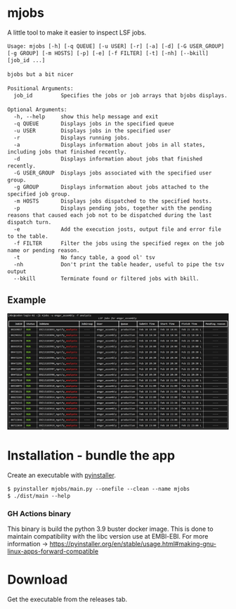 # mjobs

A little tool to make it easier to inspect LSF jobs.

```shell
Usage: mjobs [-h] [-q QUEUE] [-u USER] [-r] [-a] [-d] [-G USER_GROUP] [-g GROUP] [-m HOSTS] [-p] [-e] [-f FILTER] [-t] [-nh] [--bkill] [job_id ...]

bjobs but a bit nicer

Positional Arguments:
  job_id         Specifies the jobs or job arrays that bjobs displays.

Optional Arguments:
  -h, --help     show this help message and exit
  -q QUEUE       Displays jobs in the specified queue
  -u USER        Displays jobs in the specified user
  -r             Displays running jobs.
  -a             Displays information about jobs in all states, including jobs that finished recently.
  -d             Displays information about jobs that finished recently.
  -G USER_GROUP  Displays jobs associated with the specified user group.
  -g GROUP       Displays information about jobs attached to the specified job group.
  -m HOSTS       Displays jobs dispatched to the specified hosts.
  -p             Displays pending jobs, together with the pending reasons that caused each job not to be dispatched during the last dispatch turn.
  -e             Add the execution josts, output file and error file to the table.
  -f FILTER      Filter the jobs using the specified regex on the job name or pending reason.
  -t             No fancy table, a good ol' tsv
  -nh            Don't print the table header, useful to pipe the tsv output
  --bkill        Terminate found or filtered jobs with bkill.

```

## Example

![Alt text](images/mjobs-example.png?raw=true "mjobs example")

# Installation - bundle the app

Create an executable with [pyinstaller](https://pyinstaller.readthedocs.io).

```shell
$ pyinstaller mjobs/main.py --onefile --clean --name mjobs
$ ./dist/main --help
```

### GH Actions binary

This binary is build the python 3.9 buster docker image. This is done to maintain compatibility with the libc version use at EMBl-EBI. For more information -> https://pyinstaller.org/en/stable/usage.html#making-gnu-linux-apps-forward-compatible


# Download

Get the executable from the releases tab.

